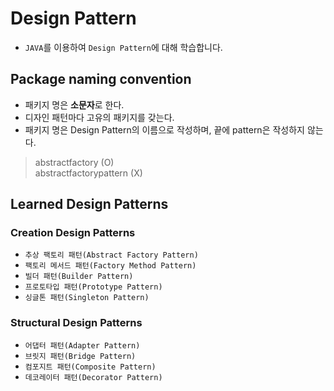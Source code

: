 # Design Pattern

- `JAVA`를 이용하여 `Design Pattern`에 대해 학습합니다.

## Package naming convention

- 패키지 명은 **소문자**로 한다.
- 디자인 패턴마다 고유의 패키지를 갖는다.
- 패키지 명은 Design Pattern의 이름으로 작성하며, 끝에 pattern은 작성하지 않는다.

> abstractfactory (O)  
> abstractfactorypattern (X)

## Learned Design Patterns

### Creation Design Patterns

- `추상 팩토리 패턴(Abstract Factory Pattern)`
- `팩토리 메서드 패턴(Factory Method Pattern)`
- `빌더 패턴(Builder Pattern)`
- `프로토타입 패턴(Prototype Pattern)`
- `싱글톤 패턴(Singleton Pattern)`

### Structural Design Patterns

- `어댑터 패턴(Adapter Pattern)`
- `브릿지 패턴(Bridge Pattern)`
- `컴포지트 패턴(Composite Pattern)`
- `데코레이터 패턴(Decorator Pattern)`